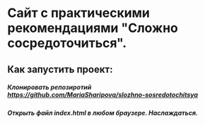 # Сайт с практическими рекомендациями "Сложно сосредоточиться".

## Как запустить проект:

##### Клонировать репозиротий https://github.com/MariaSharipova/slozhno-sosredotochitsya

##### Открыть файл index.html в любом браузере. Наслаждаться. 
